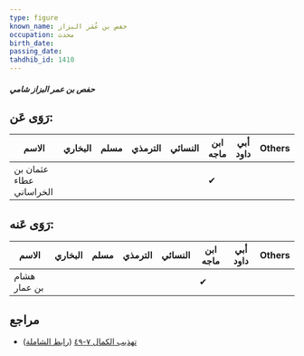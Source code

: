 ```yaml
---
type: figure
known_name: حفص بن عُمَر البزاز
occupation: محدث
birth_date:
passing_date:
tahdhib_id: 1410
---
```

##### حفص بن عمر البزاز شامي

## رَوَى عَن:
| الاسم                   | البخاري | مسلم | الترمذي | النسائي | ابن ماجه | أبي داود | Others |
| ----------------------- | ------- | ---- | ------- | ------- | -------- | -------- | ------ |
| عثمان بن عطاء الخراساني |         |      |         |         | ✔        |          |        |
## رَوَى عَنه:
| الاسم        | البخاري | مسلم | الترمذي | النسائي | ابن ماجه | أبي داود | Others |
| ------------ | ------- | ---- | ------- | ------- | -------- | -------- | ------ |
| هشام بن عمار |         |      |         |         | ✔        |          |        |
## مراجع
- [تهذيب الكمال ٧-٤٩](obsidian://open?vault=Tahdhib-al-Kamal&file=Figures/١٤١٠-حفص%20بن%20عمر%20البزاز%20شامي) ([رابط الشاملة](https://shamela.ws/book/3722/3271))